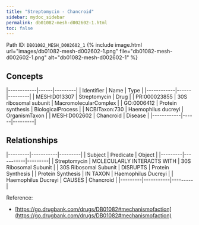 ```yaml
---
title: "Streptomycin - Chancroid"
sidebar: mydoc_sidebar
permalink: db01082-mesh-d002602-1.html
toc: false 
---
```



Path ID: `DB01082_MESH_D002602_1`
{% include image.html url="images/db01082-mesh-d002602-1.png" file="db01082-mesh-d002602-1.png" alt="db01082-mesh-d002602-1" %}

## Concepts

|------------|------|---------|
| Identifier | Name | Type    |
|------------|------|---------|
| MESH:D013307 | Streptomycin | Drug |
| PR:000023855 | 30S ribosomal subunit | MacromolecularComplex |
| GO:0006412 | Protein synthesis | BiologicalProcess |
| NCBITaxon:730 | Haemophilus ducreyi | OrganismTaxon |
| MESH:D002602 | Chancroid | Disease |
|------------|------|---------|

## Relationships

|---------|-----------|---------|
| Subject | Predicate | Object  |
|---------|-----------|---------|
| Streptomycin | MOLECULARLY INTERACTS WITH | 30S Ribosomal Subunit |
| 30S Ribosomal Subunit | DISRUPTS | Protein Synthesis |
| Protein Synthesis | IN TAXON | Haemophilus Ducreyi |
| Haemophilus Ducreyi | CAUSES | Chancroid |
|---------|-----------|---------|

Reference: 
  - [https://go.drugbank.com/drugs/DB01082#mechanismofaction](https://go.drugbank.com/drugs/DB01082#mechanismofaction)
